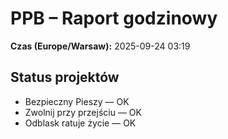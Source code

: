# PPB – Raport godzinowy
**Czas (Europe/Warsaw):** 2025-09-24 03:19

## Status projektów
- Bezpieczny Pieszy — OK
- Zwolnij przy przejściu — OK
- Odblask ratuje życie — OK

